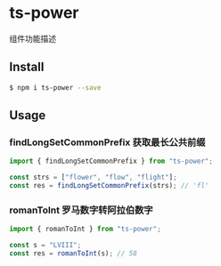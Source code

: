 # ts-power

组件功能描述

## Install

```bash
$ npm i ts-power --save
```

## Usage

### findLongSetCommonPrefix 获取最长公共前缀

```jsx
import { findLongSetCommonPrefix } from "ts-power";

const strs = ["flower", "flow", "flight"];
const res = findLongSetCommonPrefix(strs); // 'fl'
```

### romanToInt 罗马数字转阿拉伯数字

```jsx
import { romanToInt } from "ts-power";

const s = "LVIII";
const res = romanToInt(s); // 58
```
